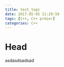 ```yaml
---
title: test_tags
date: 2017-05-05 11:29:59
tags: [C++, C++ prmier]
categories: C++
---
```


# Head

asdasdsadsad